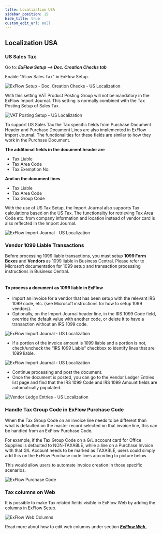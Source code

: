 ```yaml
---
title: Localization USA
sidebar_position: 15
hide_title: true
custom_edit_url: null
---
```

## Localization USA

### US Sales Tax

Go to: ***ExFlow Setup \--\> Doc. Creation Checks tab***

Enable "Allow Sales Tax" in ExFlow Setup.

![ExFlow Setup - Doc. Creation Checks - US Localization](@site/static/img/media/exflow-setup-doc-posting-checks-002-ca-us.png)

With this setting VAT Product Posting Group will not be mandatory in the
ExFlow Import Journal. This setting is normally combined with the Tax
Posting Setup of Sales Tax.

![VAT Posting Setup - US Localization](@site/static/img/media/image357.png)

To support US Sales Tax the Tax specific fields from Purchase Document
Header and Purchase Document Lines are also implemented in ExFlow Import
Journal. The functionalities for these fields are similar to how they
work in the Purchase Document.

**The additional fields in the document header are**

- Tax Liable
- Tax Area Code
- Tax Exemption No.

**And on the document lines**

- Tax Liable
- Tax Area Code
- Tax Group Code

With the use of US Tax Setup, the Import Journal also supports Tax
calculations based on the US Tax. The functionality for retrieving Tax
Area Code etc. from company information and location instead of vendor
card is also reflected in the Import Journal.

![ExFlow Import Journal - US Localization](@site/static/img/media/image367.png)

### Vendor 1099 Liable Transactions<br/>
Before processing 1099 liable transactions, you must setup **1099 Form Boxes** and **Vendors** as 1099 liable in Business Central. Please refer to Microsoft documentation for 1099 setup and transaction processing instructions in Business Central.<br/><br/>

#### To process a document as 1099 liable in ExFlow<br/>
* Import an invoice for a vendor that has been setup with the relevant IRS 1099 code, etc. (see Microsoft instructions for how to setup 1099 vendors).
* Optionally, on the Import Journal header line, in the IRS 1099 Code field, override the default value with another code, or delete it to have a transaction without an IRS 1099 code.

![ExFlow Import Journal - US Localization](@site/static/img/media/import-journal-008-us-irs-1099.png)

* If a portion of the invoice amount is 1099 liable and a portion is not, check/uncheck the “IRS 1099 Liable” checkbox to identify lines that are 1099 liable.

![ExFlow Import Journal - US Localization](@site/static/img/media/import-journal-lines-002-us-irs-1099.png)

* Continue processing and post the document. 
* Once the document is posted, you can go to the Vendor Ledger Entries list page and find that the IRS 1099 Code and IRS 1099 Amount fields are automatically populated.

![Vendor Ledge Entries - US Localization](@site/static/img/media/vendor-ledger-entries-001.png)


### Handle Tax Group Code in ExFlow Purchase Code

When the Tax Group Code on an invoice line needs to be different than what is defaulted on the master record selected on that invoice line, this can be handled from an ExFlow Purchase Code. 

For example, if the Tax Group Code on a G/L account card for Office Supplies is defaulted to NON-TAXABLE, while a line on a Purchase Invoice with that G/L Account needs to be marked as TAXABLE, users could simply add this on the ExFlow Purchase code lines according to picture below. 

This would allow users to automate invoice creation in those specific scenarios.

![ExFlow Purchase Code](@site/static/img/media/NA-exflow-purchase-code-card-tax-group-001.png)

### Tax columns on Web

It is possible to make Tax related fields visible in ExFlow Web by adding the columns in ExFlow Setup.

![ExFlow Web Columns](@site/static/img/media/tax-web-columns-001.png)

Read more about how to edit web columns under section [***ExFlow Web.***](https://docs.signupsoftware.com/business-central/docs/user-manual/technical/exflow-web#exflow-web)